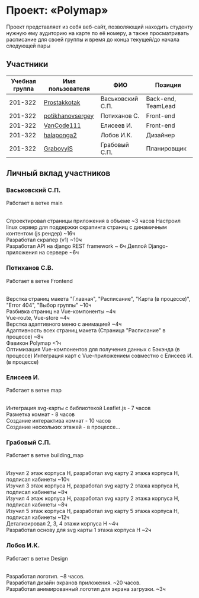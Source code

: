 # Проект: «Polymap»

Проект представляет из себя веб-сайт, позволяющий находить студенту нужную ему аудиторию на карте по её номеру, а также просматривать расписание для своей группы
и время до конца текущей/до начала следующей пары

## Участники

| Учебная группа | Имя пользователя | ФИО                      | Позиция                                       |
|----------------|------------------|--------------------------|-----------------------------------------------|
| 201-322        | [Prostakkotak](https://github.com/Prostakkotak)      | Васьковский С.П.              | Back-end, TeamLead
| 201-322        | [potikhanovsergey](https://github.com/potikhanovsergey)    | Потиханов С.              | Front-end
| 201-322        | [VanCode111](https://github.com/VanCode111)       | Елисеев И. | Front-end
| 201-322        | [halaponga2](https://github.com/halaponga2)      | Лобов И.К. | Дизайнер
| 201-322        | [GrabovyiS](https://github.com/GrabovyiS)       | Грабовый С.П. | Планировщик

## Личный вклад участников

### Васьковский С.П.
Работает в ветке main<br/><br/>

Спроектировал страницы приложения в объеме ~3 часов
Настроил linux сервер для поддержки скрапинга страниц с динамичным контентом (js рендер) ~16ч <br/>
Разработал скрапер (v1) ~10ч <br/>
Разработал API на django REST framework ~ 6ч
Деплой Django-приложения на сервере ~6ч

### Потиханов С.В.
Работает в ветке Frontend<br/><br/>

Верстка страниц макета "Главная", "Расписание", "Карта (в процессе)", "Error 404", "Выбор группы" ~10ч <br/>
Разбивка страниц на Vue-компоненты ~4ч <br />
Vue-route, Vue-store ~4ч <br />
Верстка адаптивного меню с анимацией ~4ч <br /> 
Адаптивность всех страниц макета (Страница "Расписание" в процессе) ~8ч <br /> 
Фавикон Polymap  <1ч <br /> 
Оптимизация Vue-компонентов для получения данных с Бэкэнда (в процессе)
Интеграция карт с Vue-приложением совместно с Елисеев И. (в процессе)


### Елисеев И.
Работает в ветке map<br/><br/>

Интеграция svg-карты с библиотекой Leaflet.js - 7 часов<br />
Разметка комнат - 8 часов<br />
Создание интерактива комнат - 10 часов<br />
Создание нескольких этажей - в процессе...

### Грабовый С.П.
Работает в ветке building_map<br/><br/>

Изучил 2 этаж корпуса Н, разработал svg карту 2 этажа корпуса Н, подписал кабинеты ~10ч <br />
Изучил 3 этаж корпуса Н, разработал svg карту 2 этажа корпуса Н, подписал кабинеты ~8ч <br />
Изучил 4 этаж корпуса Н, разработал svg карту 2 этажа корпуса Н, подписал кабинеты ~8ч <br />
Изучил 5 этаж корпуса Н, разработал svg карту 5 этажа корпуса Н, подписал кабинеты ~12ч <br />
Детализировал 2, 3, 4 этажи корпуса Н ~4ч <br />
Разработал основу для svg карты 1 этажа корпуса Н ~2ч

### Лобов И.К.
Работает в ветке Design <br/><br/>

Разработал логотип. ~8 часов. <br/>
Разработал дизайн экранов приложения. ~20 часов. <br/>
Разработал анимированный логотип для экрана загрузки. ~3ч
